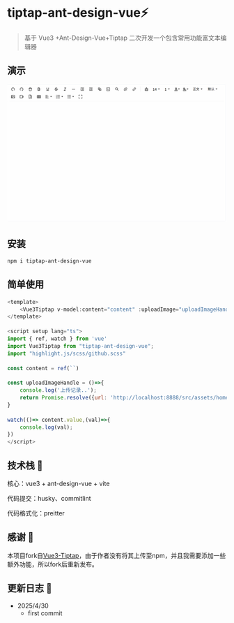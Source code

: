 # tiptap-ant-design-vue⚡

> 基于 Vue3 +Ant-Design-Vue+Tiptap 二次开发一个包含常用功能富文本编辑器

## 演示

![tiptap-ant-design-vue](https://github.com/Entity-Now/tiptap-ant-design-vue/blob/master/public/preview.gif)

## 安装

```sh
npm i tiptap-ant-design-vue
```

## 简单使用

```js
<template>
	<Vue3Tiptap v-model:content="content" :uploadImage="uploadImageHandle" mode="bubble"/>
</template>

<script setup lang="ts">
import { ref, watch } from 'vue'
import Vue3Tiptap from "tiptap-ant-design-vue";
import "highlight.js/scss/github.scss"

const content = ref(``)

const uploadImageHandle = ()=>{
	console.log('上传记录..');
	return Promise.resolve({url: 'http://localhost:8888/src/assets/home-logo.jpeg',size: 123,fileName: 'name.png'})
}

watch(()=> content.value,(val)=>{
	console.log(val);
})
</script>
```

## 技术栈 🥇

核心：vue3 + ant-design-vue + vite

代码提交：husky、commitlint

代码格式化：preitter

## 感谢 🌸

本项目fork自[Vue3-Tiptap](https://github.com/htmlxudong/vue3-tiptap)，由于作者没有将其上传至npm，并且我需要添加一些额外功能，所以fork后重新发布。

## 更新日志 📄

- 2025/4/30
  - first commit
